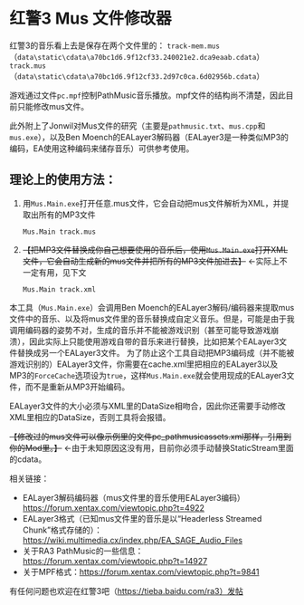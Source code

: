 # 红警3 Mus 文件修改器

红警3的音乐看上去是保存在两个文件里的：
`track-mem.mus`（`data\static\cdata\a70bc1d6.9f12cf33.240021e2.dca9eaab.cdata`）
`track.mus`（`data\static\cdata\a70bc1d6.9f12cf33.2d97c0ca.6d02956b.cdata`）

游戏通过文件`pc.mpf`控制PathMusic音乐播放。mpf文件的结构尚不清楚，因此目前只能修改mus文件。

此外附上了Jonwil对Mus文件的研究（主要是`pathmusic.txt`、`mus.cpp`和`mus.exe`），以及Ben Moench的EALayer3解码器（EALayer3是一种类似MP3的编码，EA使用这种编码来储存音乐）可供参考使用。

## 理论上的使用方法：
1. 用`Mus.Main.exe`打开任意.mus文件，它会自动把mus文件解析为XML，并提取出所有的MP3文件
    ```
    Mus.Main track.mus
    ```

2. ~~【把MP3文件替换成你自己想要使用的音乐后，使用`Mus.Main.exe`打开XML文件，它会自动生成新的mus文件并把所有的MP3文件加进去】~~ ←实际上不一定有用，见下文
    ```
    Mus.Main track.xml
    ```

本工具（`Mus.Main.exe`）会调用Ben Moench的EALayer3解码/编码器来提取mus文件中的音乐、以及将mus文件里的音乐替换成自定义音乐。但是，可能是由于我调用编码器的姿势不对，生成的音乐并不能被游戏识别（甚至可能导致游戏崩溃），因此实际上只能使用游戏自带的音乐来进行替换，比如把某个EALayer3文件替换成另一个EALayer3文件。
为了防止这个工具自动把MP3编码成（并不能被游戏识别的）EALayer3文件，你需要在cache.xml里把相应的EALayer3以及MP3的`ForceCache`选项设为`true`，这样`Mus.Main.exe`就会使用现成的EALayer3文件，而不是重新从MP3开始编码。

EALayer3文件的大小必须与XML里的DataSize相吻合，因此你还需要手动修改XML里相应的DataSize，否则工具将会报错。

~~【修改过的mus文件可以像示例里的文件pc_pathmusicassets.xml那样，引用到你的Mod里。】~~ ←由于未知原因这没有用，目前你必须手动替换StaticStream里面的cdata。

相关链接：
- EALayer3解码编码器（mus文件里的音乐使用EALayer3编码） https://forum.xentax.com/viewtopic.php?t=4922
- EALayer3格式（已知mus文件里的音乐是以“Headerless Streamed Chunk”格式存储的）：https://wiki.multimedia.cx/index.php/EA_SAGE_Audio_Files
- 关于RA3 PathMusic的一些信息：https://forum.xentax.com/viewtopic.php?t=14927
- 关于MPF格式：https://forum.xentax.com/viewtopic.php?t=9841

有任何问题也欢迎在红警3吧（https://tieba.baidu.com/ra3）发帖
